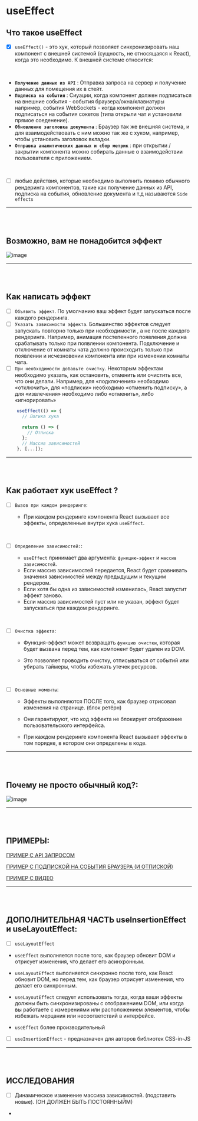 # useEffect

<h2>Что такое useEffect</h2>

- [x] `useEffect()` - это хук, который позволяет синхронизировать наш компонент с внешней системой (сущность, не относящаяся к React), когда это необходимо. К внешней системе относится:

<br>

- **`Получение данных из API`** : Отправка запроса на сервер и получение данных для помещения их в стейт.
- **`Подписка на события`** : Сиуации, когда компонент должен подписаться на внешние события - события браузера/окна/клавиатуры например, события WebSockets - когда компонент должен подписаться на события сокетов (типа открыли чат и установили прямое соеденение).
- **`Обновление заголовка документа`** : Браузер так же внешняя система, и для взаимодействовать с ним можно так же с хуком, например, чтобы установить заголовок вкладки.
- **`Отправка аналитических данных и сбор метрик`** : при открытии / закрытии компонента можно собирать данные о взаимодействии пользователя с приложением.

<br>

- [ ] любые действия, которые необходимо выполнить помимо обычного рендеринга компонентов, такие как получение данных из API, подписка на события, обновление документа и т.д называются `Side effects`

<hr>
<br>
<br>

<h2>Возможно, вам не понадобится эффект</h2>

![image](https://github.com/acidshotgun/react-hooks-new/assets/117285472/e122a93f-0647-4acc-8f1f-2ac623a27b3e)

<hr>
<br>
<br>

<h2>Как написать эффект</h2>

- [ ] `Объявить эффект`. По умолчанию ваш эффект будет запускаться после каждого рендеринга.
- [ ] `Указать зависимости эффекта`. Большинство эффектов следует запускать повторно только при необходимости , а не после каждого рендеринга. Например, анимация постепенного появления должна срабатывать только при появлении компонента. Подключение и отключение от комнаты чата должно происходить только при появлении и исчезновении компонента или при изменении комнаты чата.
- [ ] `При необходимости добавьте очистку`. Некоторым эффектам необходимо указать, как остановить, отменить или очистить все, что они делали. Например, для «подключения» необходимо «отключить», для «подписки» необходимо «отменить подписку», а для «извлечения» необходимо либо «отменить», либо «игнорировать»

```javascript
    useEffect(() => {
      // Логика хука

      return () => {
        // Отписка
      };
      // Массив зависимостей
    }, [...]);
```

<hr>
<br>
<br>

<h2>Как работает хук useEffect ?</h2>

- [ ] `Вызов при каждом рендеринге`:

  - При каждом рендеринге компонента React вызывает все эффекты, определенные внутри хука `useEffect`.

<br>

- [ ] `Определение зависимостей:`:

  - `useEffect` принимает два аргумента: `функцию-эффект` и `массив зависимостей`.
  - Если массив зависимостей передается, React будет сравнивать значения зависимостей между предыдущим и текущим рендером.
  - Если хотя бы одна из зависимостей изменилась, React запустит эффект заново.
  - Если массив зависимостей пуст или не указан, эффект будет запускаться при каждом рендеринге.

<br>

- [ ] `Очистка эффекта`:

  - Функция-эффект может возвращать `функцию очистки`, которая будет вызвана перед тем, как компонент будет удален из DOM.

  - Это позволяет проводить очистку, отписываться от событий или убирать таймеры, чтобы избежать утечек ресурсов.

<br>

- [ ] `Основные моменты`:

  - Эффекты выполняются ПОСЛЕ того, как браузер отрисовал изменения на странице. (блок ретёрн)

  - Они гарантируют, что код эффекта не блокирует отображение пользовательского интерфейса.
  - При каждом рендеринге компонента React вызывает эффекты в том порядке, в котором они определены в коде.

<hr>
<br>
<br>

<h2>Почему не просто обычный код?:</h2>
     
  ![image](https://github.com/acidshotgun/react-hooks-new/assets/117285472/00b199fa-e8d3-4fef-8682-93026708fc3a)

<hr>
<br>
<br>

<h2>ПРИМЕРЫ:</h2>

[ПРИМЕР С API ЗАПРОСОМ](https://codesandbox.io/p/sandbox/useeffect-api-connect-9flfj7?file=%2Fsrc%2FApp.js)

[ПРИМЕР С ПОДПИСКОЙ НА СОБЫТИЯ БРАУЗЕРА (И ОТПИСКОЙ)](https://codesandbox.io/p/sandbox/useeffect-event-listener-wvgyxl?file=%2Fsrc%2FModal.js)

[ПРИМЕР С ВИДЕО](https://codesandbox.io/p/sandbox/useeffect-video-player-lfrqg7?file=%2Fsrc%2FVideoPlayer.js)

<hr>
<br>
<br>

<h2>ДОПОЛНИТЕЛЬНАЯ ЧАСТЬ useInsertionEffect и useLayoutEffect:</h2>

- [ ] `useLayoutEffect`

* `useEffect` выполняется после того, как браузер обновит DOM и отрисует изменения, что делает его асинхронным.

* `useLayoutEffect` выполняется синхронно после того, как React обновит DOM, но перед тем, как браузер отрисует изменения, что делает его синхронным.

* `useLayoutEffect` следует использовать тогда, когда ваши эффекты должны быть синхронизированы с отображением DOM, или когда вы работаете с измерениями или расположением элементов, чтобы избежать мерцания или несоответствий в интерфейсе.

* `useEffect` более производительный

- [ ] `useInsertionEffect` - предназначен для авторов библиотек CSS-in-JS

<hr>
<br>
<br>

<h2>ИССЛЕДОВАНИЯ</h2>

- [ ] Динамическое изменение массива зависимостей. (подставить новые). (ОН ДОЛЖЕН БЫТЬ ПОСТОЯННЫЙМ)

+ 

